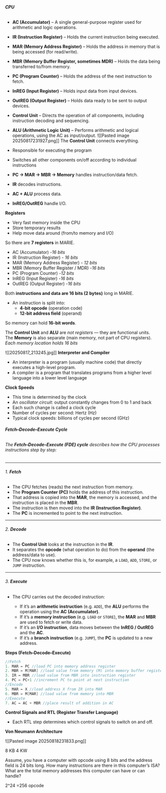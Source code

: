 ###### **CPU**
- **AC (Accumulator)** – A single general-purpose register used for arithmetic and logic operations.
    
- **IR (Instruction Register)** – Holds the current instruction being executed.
    
- **MAR (Memory Address Register)** – Holds the address in memory that is being accessed (for read/write).
    
- **MBR (Memory Buffer Register, sometimes MDR)** – Holds the data being transferred to/from memory.
    
- **PC (Program Counter)** – Holds the address of the next instruction to fetch.
    
- **InREG (Input Register)** – Holds input data from input devices.
    
- **OutREG (Output Register)** – Holds data ready to be sent to output devices.
    
- **Control Unit** – Directs the operation of all components, including instruction decoding and sequencing.
    
- **ALU (Arithmetic Logic Unit)** – Performs arithmetic and logical operations, using the AC as input/output.
![[Pasted image 20250817231927.png]]
The **Control Unit** connects everything.
- Responsible for executing the program  
- Switches all other components on/off according to individual instructions

- **PC → MAR → MBR → Memory** handles instruction/data fetch.
- **IR** decodes instructions.
- **AC + ALU** process data.
- **InREG/OutREG** handle I/O.

**Registers**
- Very fast memory inside the CPU 
- Store temporary results 
- Help move data around (from/to memory and I/O)

So there are **7 registers** in MARIE.
- AC (Accumulator) -*16 bits*
- IR (Instruction Register) - *16 bits*
- MAR (Memory Address Register) - *12 bits*
- MBR (Memory Buffer Register / MDR) -*16 bits*
- PC (Program Counter) -*12 bits*
- InREG (Input Register) -*16 bits*
- OutREG (Output Register) -*16 bits*
 
Both **instructions and data are 16 bits (2 bytes)** long in MARIE.
    
- An instruction is split into:
    - **4-bit opcode** (operation code)
    - **12-bit address field** (operand)

So memory can hold **16-bit words**.

The **Control Unit** and **ALU** are _not registers_ — they are functional units.  
The **Memory** is also separate (main memory, not part of CPU registers).
*Each memory location holds 16 bits*

![[20250817_213245.jpg]]
**Interpreter and Compiler**

- An interpreter is a program (usually machine code) that directly executes a high-level program.
- A compiler is a program that translates programs from a higher level language into a lower level language

**Clock Speeds**

- This time is determined by the clock  
- An *oscillator circuit*: output constantly changes from 0 to 1 and back 
- Each such change is called a clock cycle 
- Number of cycles per second: Hertz (Hz) 
- Typical clock speeds: billions of cycles per second (GHz)
###### **Fetch–Decode–Execute Cycle**
###### The **Fetch–Decode–Execute (FDE) cycle** describes how the CPU processes instructions step by step:
---
###### 1. **Fetch**

- The CPU fetches (reads) the next instruction from memory.
- The **Program Counter (PC)** holds the address of this instruction.
- That address is copied into the **MAR**, the memory is accessed, and the instruction is placed in the **MBR**.
- The instruction is then moved into the **IR (Instruction Register)**.
- The **PC** is incremented to point to the next instruction.
---
###### 2. **Decode**

- The **Control Unit** looks at the instruction in the **IR**.
- It separates the **opcode** (what operation to do) from the **operand** (the address/data to use).
- The CPU now knows whether this is, for example, a `LOAD`, `ADD`, `STORE`, or `JUMP` instruction.
---
###### 3. **Execute**

- The CPU carries out the decoded instruction:
    
    - If it’s an **arithmetic instruction** (e.g. `ADD`), the **ALU** performs the operation using the **AC (Accumulator)**.
    - If it’s a **memory instruction** (e.g. `LOAD` or `STORE`), the **MAR** and **MBR** are used to fetch or write data.
    - If it’s an **I/O instruction**, data moves between the **InREG / OutREG** and the **AC**.
    - If it’s a **branch instruction** (e.g. `JUMP`), the **PC** is updated to a new address.

**Steps (Fetch–Decode–Execute)**

```cpp
//Fetch
1. MAR ← PC //load PC into memory address register 
2. MBR ← M[MAR] //load value from memory (M) into memory buffer register 
3. IR ← MBR //load value from MBR into instruction register 
4. PC ← PC+1 //increment PC to point at next instruction
//Encode
5. MAR ← X //load address X from IR into MAR 
6. MBR ← M[MAR] //load value from memory into MBR
//Execute
7. AC ← AC + MBR //place result of addition in AC
```

**Control Signals and RTL (Register Transfer Language)** 
- Each RTL step determines which control signals to switch on and off.

**Von Neumann Architecture**

![[Pasted image 20250818231833.png]]

8 KB 
4 KW

Assume, you have a computer with opcode using 8 bits and the address field is 24 bits long. How many instructions are there in this computer’s ISA? What are the total memory addresses this computer can have or can handle?

2^24
=256 opcode


